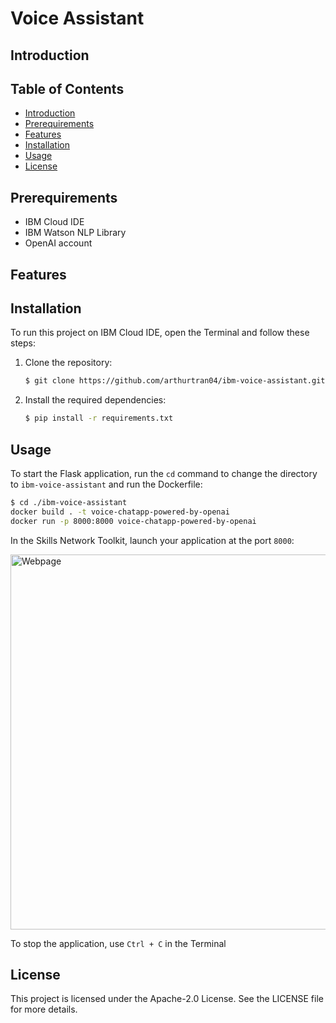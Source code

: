 # Voice Assistant

## Introduction



## Table of Contents

- [Introduction](#introduction)
- [Prerequirements](#prerequirements)
- [Features](#features)
- [Installation](#installation)
- [Usage](#usage)
- [License](#license)

## Prerequirements

- IBM Cloud IDE
- IBM Watson NLP Library
- OpenAI account

## Features



## Installation

To run this project on IBM Cloud IDE, open the Terminal and follow these steps:

1. Clone the repository:

    ```sh
    $ git clone https://github.com/arthurtran04/ibm-voice-assistant.git
    ```

2. Install the required dependencies:

    ```sh
    $ pip install -r requirements.txt
    ```

## Usage

To start the Flask application, run the `cd` command to change the directory to `ibm-voice-assistant` and run the Dockerfile:

   ```sh
   $ cd ./ibm-voice-assistant
   docker build . -t voice-chatapp-powered-by-openai
   docker run -p 8000:8000 voice-chatapp-powered-by-openai
   ```
In the Skills Network Toolkit, launch your application at the port `8000`:

<img width="600rem" alt="Webpage" src="" />

To stop the application, use `Ctrl + C` in the Terminal

## License

This project is licensed under the Apache-2.0 License. See the LICENSE file for more details.
